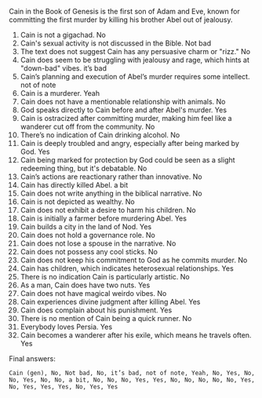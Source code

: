 Cain in the Book of Genesis is the first son of Adam and Eve, known for committing the first murder by killing his brother Abel out of jealousy.

1. Cain is not a gigachad. No
2. Cain's sexual activity is not discussed in the Bible. Not bad
3. The text does not suggest Cain has any persuasive charm or "rizz." No
4. Cain does seem to be struggling with jealousy and rage, which hints at "down-bad" vibes. it’s bad
5. Cain’s planning and execution of Abel’s murder requires some intellect. not of note
6. Cain is a murderer. Yeah
7. Cain does not have a mentionable relationship with animals. No
8. God speaks directly to Cain before and after Abel's murder. Yes
9. Cain is ostracized after committing murder, making him feel like a wanderer cut off from the community. No
10. There’s no indication of Cain drinking alcohol. No
11. Cain is deeply troubled and angry, especially after being marked by God. Yes
12. Cain being marked for protection by God could be seen as a slight redeeming thing, but it's debatable. No
13. Cain’s actions are reactionary rather than innovative. No
14. Cain has directly killed Abel. a bit
15. Cain does not write anything in the biblical narrative. No
16. Cain is not depicted as wealthy. No
17. Cain does not exhibit a desire to harm his children. No
18. Cain is initially a farmer before murdering Abel. Yes
19. Cain builds a city in the land of Nod. Yes
20. Cain does not hold a governance role. No
21. Cain does not lose a spouse in the narrative. No
22. Cain does not possess any cool sticks. No
23. Cain does not keep his commitment to God as he commits murder. No
24. Cain has children, which indicates heterosexual relationships. Yes
25. There is no indication Cain is particularly artistic. No
26. As a man, Cain does have two nuts. Yes
27. Cain does not have magical weirdo vibes. No
28. Cain experiences divine judgment after killing Abel. Yes
29. Cain does complain about his punishment. Yes
30. There is no mention of Cain being a quick runner. No
31. Everybody loves Persia. Yes
32. Cain becomes a wanderer after his exile, which means he travels often. Yes

Final answers:

```Cain (gen), No, Not bad, No, it’s bad, not of note, Yeah, No, Yes, No, No, Yes, No, No, a bit, No, No, No, Yes, Yes, No, No, No, No, No, Yes, No, Yes, Yes, Yes, No, Yes, Yes```